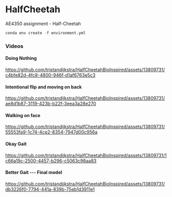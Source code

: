 # HalfCheetah
AE4350 assignment - Half-Cheetah

```py
conda env create -f environment.yml
```

### Videos
#### Doing Nothing


https://github.com/tristandijkstra/HalfCheetahBioInspired/assets/13809731/c4bfe82d-4fc8-4800-946f-d1af6763e5c3



#### Intentional flip and moving on back

https://github.com/tristandijkstra/HalfCheetahBioInspired/assets/13809731/ae8d1b87-3119-423b-b22f-3eea3a28e270

#### Walking on face

https://github.com/tristandijkstra/HalfCheetahBioInspired/assets/13809731/55553fa9-1c74-4ce2-8354-7947d00c956a

#### Okay Gait

https://github.com/tristandijkstra/HalfCheetahBioInspired/assets/13809731/1c66a19c-2500-4457-b296-c5063c98aa83

#### Better Gait --- Final model

https://github.com/tristandijkstra/HalfCheetahBioInspired/assets/13809731/db3226f0-7794-441a-839b-75eb1d3911e1
